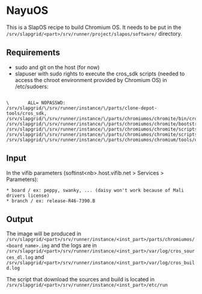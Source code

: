 # NayuOS

This is a SlapOS recipe to build Chromium OS. It needs to be put in the <code>/srv/slapgrid/\<part\>/srv/runner/project/slapos/software/</code> directory.

## Requirements

*   sudo and git on the host (for now)
*   slapuser with sudo rights to execute the cros_sdk scripts (needed to access the chroot environment provided by Chromium OS)
in /etc/sudoers:
<pre><code>
\<slapuser\>       ALL= NOPASSWD: /srv/slapgrid/\<part\>/srv/runner/instance/\<inst_part\>/parts/clone-depot-tools/cros_sdk, /srv/slapgrid/\<part\>/srv/runner/instance/\<inst_part\>/parts/chromiumos/chromite/bin/cros_sdk, /srv/slapgrid/\<part\>/srv/runner/instance/\<inst_part\>/parts/chromiumos/chromite/bootstrap/cros_sdk, /srv/slapgrid/\<part\>/srv/runner/instance/\<inst_part\>/parts/chromiumos/chromite/scripts/cros_sdk.py, /srv/slapgrid/\<part\>/srv/runner/instance/\<inst_part\>/parts/chromiumos/chromite/scripts/cros_sdk.pyc, /srv/slapgrid/\<part\>/srv/runner/instance/\<inst_part\>/parts/chromiumos/chromium/tools/depot_tools/cros_sdk
</code></pre>

## Input
In the vifib parameters (softinst\<nb\>.host.vifib.net \> Services \> Parameters):

    * board / ex: peppy, swanky, ... (daisy won't work because of Mali drivers license)
    * branch / ex: release-R46-7390.B


## Output
The image will be produced in 
<code>/srv/slapgrid/\<part\>/srv/runner/instance/\<inst_part\>/parts/chromiumos/\<board_name\>.img</code>
and the logs are in
<code>/srv/slapgrid/\<part\>/srv/runner/instance/\<inst_part\>/var/log/cros_sources_dl.log</code> and <code>/srv/slapgrid/\<part\>/srv/runner/instance/\<inst_part\>/var/log/cros_build.log</code>

The script that download the sources and build is located in
<code>/srv/slapgrid/\<part\>/srv/runner/instance/\<inst_part\>/etc/run</code>